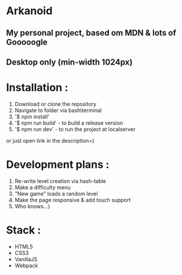 # Arkanoid

##  My personal project, based om MDN & lots of Gooooogle
##  Desktop only (min-width 1024px)

# Installation :

  1. Download or clone the repository
  2. Navigate to folder via bash\terminal
  3. '$ npm install'
  4. '$ npm run build' - to build a release version
  5. '$ npm run dev' - to run the project at localserver
  
  or just open link in the description=)
  
  
  # Development plans :
  1. Re-write level creation via hash-table
  2. Make a difficulty menu
  3. "New game" loads a random level
  4. Make the page responsive & add touch support
  4. Who knows...)
  
  # Stack :
  * HTML5
  * CSS3
  * VanillaJS
  * Webpack
  
